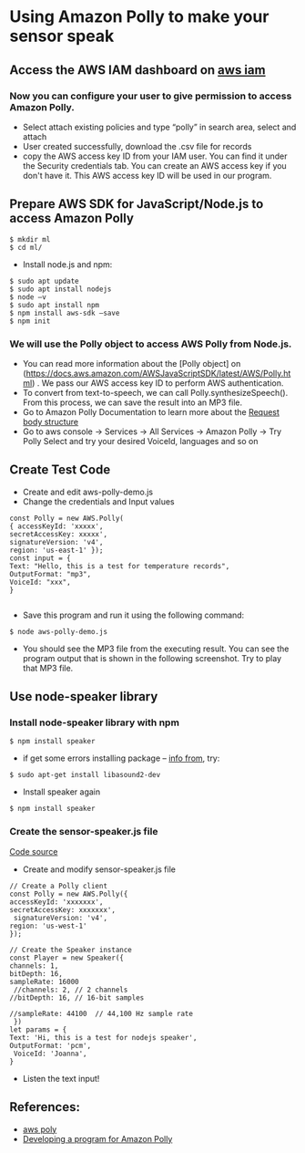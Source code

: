 # Using Amazon Polly to make your sensor speak
## Access the AWS IAM dashboard on [aws iam](http://console.aws.amazon.com/iam/)
 
### Now you can configure your user to give permission to access Amazon Polly. 
* Select attach existing policies and type “polly” in search area, select and attach
* User created successfully, download the .csv file for records
* copy the AWS access key ID from your IAM user. You can find it under the Security credentials tab. You can create an AWS access key if you don't have it. This AWS access key ID will be used in our program.

## Prepare AWS SDK for JavaScript/Node.js to access Amazon Polly

```
$ mkdir ml 
$ cd ml/ 
```
* Install node.js and npm:
```
$ sudo apt update 
$ sudo apt install nodejs
$ node –v
$ sudo apt install npm 
$ npm install aws-sdk –save
$ npm init
```
### We will use the Polly object to access AWS Polly from Node.js. 
* You can read more information about the [Polly object] on (https://docs.aws.amazon.com/AWSJavaScriptSDK/latest/AWS/Polly.html) . We pass our AWS access key ID to perform AWS authentication.
* To convert from text-to-speech, we can call Polly.synthesizeSpeech(). From this process, we can save the result into an MP3 file.
* Go to Amazon Polly Documentation to learn more about the [Request body structure](https://docs.aws.amazon.com/polly/latest/dg/API_SynthesizeSpeech.html)
* Go to aws console -> Services -> All Services -> Amazon Polly -> Try Polly Select and try your desired VoiceId, languages and so on

## Create Test Code
* Create and edit aws-polly-demo.js
* Change the credentials and Input values 
```
const Polly = new AWS.Polly(
{ accessKeyId: 'xxxxx', 
secretAccessKey: xxxxx', 
signatureVersion: 'v4', 
region: 'us-east-1' }); 
const input = { 
Text: "Hello, this is a test for temperature records", 
OutputFormat: "mp3", 
VoiceId: "xxx",
}
 
```
* Save this program and run it using the following command: 
```
$ node aws-polly-demo.js
```
* You should see the MP3 file from the executing result. You can see the program output that is shown in the following screenshot. Try to play that MP3 file.
 

## Use node-speaker library 
### Install node-speaker library with npm 
```
$ npm install speaker

```
* if get some errors installing package – [info from](https://github.com/TooTallNate/node-speaker), try:
```
$ sudo apt-get install libasound2-dev
```
* Install speaker again
```
$ npm install speaker
```

### Create the sensor-speaker.js file 
[Code source](https://hc.labnet.sfbu.edu/~henry/npu/classes//iot/learning_aws_iot/slide/Developing_a_program_for_Amazon_Polly.html)
* Create and modify sensor-speaker.js file 
```
// Create a Polly client 
const Polly = new AWS.Polly({ 
accessKeyId: 'xxxxxxx', 
secretAccessKey: xxxxxxx',
 signatureVersion: 'v4', 
region: 'us-west-1' 
}); 

// Create the Speaker instance 
const Player = new Speaker({ 
channels: 1, 
bitDepth: 16, 
sampleRate: 16000
 //channels: 2, // 2 channels 
//bitDepth: 16, // 16-bit samples

//sampleRate: 44100  // 44,100 Hz sample rate
 }) 
let params = { 
Text: 'Hi, this is a test for nodejs speaker', 
OutputFormat: 'pcm',
 VoiceId: 'Joanna',
}
```
* Listen the text input!
## References:
* [aws poly](https://docs.aws.amazon.com/polly/latest/dg/API_SynthesizeSpeech.html)
* [Developing a program for Amazon Polly](https://hc.labnet.sfbu.edu/~henry/npu/classes//iot/learning_aws_iot/slide/Developing_a_program_for_Amazon_Polly.html)


